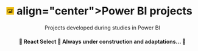 <h1 <code><img height="20" src="https://github.com/LaiseLopes/LaiseLopes/blob/master/social-default-image.png">   </code>align="center">Power BI projects
</h1>
<p align="center">Projects developed during studies in Power BI</p>


<h4 align="center"> 
	🚧  React Select 🚀 Always under construction and adaptations...  🚧
</h4>
